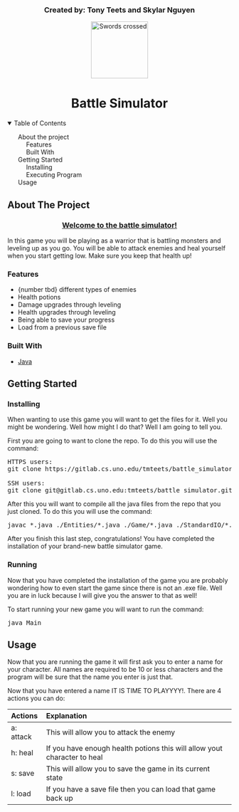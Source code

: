 <div align="center" id="top">
    <h3>Created by: Tony Teets and Skylar Nguyen</h3>
    <img src="https://cdn.iconscout.com/icon/free/png-256/sword-1777408-1512000.png" width="128px" alt="Swords crossed">
    <h1 align="center">Battle Simulator</h1>
    
</div>
<details open="open" id="toc">
    <summary>Table of Contents</summary>
    <ol>
        <li>
            <a href="#about-the-project">About the project</a>
            <ul>
                <li>
                    <a href="#features">Features</a>
                </li>
                <li>
                    <a href="#built-with">Built With </a>
                </li>
            </ul>
        </li>
        <li>
            <a href="#getting-started">Getting Started</a>
            <ul>
                <li>
                    <a href="#installing">Installing</a>
                </li>
                <li>
                    <a href="#running">Executing Program</a>
                </li>
            </ul>
        </li>
        <li>
            <a href="#usage">Usage</a>
        </li>
    </ol>
</details>

## About The Project

<h3 align="center"><u>Welcome to the battle simulator!</u><br></h3>
<p>In this game you will be playing as a warrior that is battling monsters 
and leveling up as you go. You will be able to attack enemies and heal
yourself when you start getting low. Make sure you keep that health up!</p>

### Features
<ul>
    <li>{number tbd} different types of enemies</li>
    <li>Health potions</li>
    <li>Damage upgrades through leveling</li>
    <li>Health upgrades through leveling</li>
    <li>Being able to save your progress</li>
    <li>Load from a previous save file</li>
</ul>

### Built With
* [Java](https://java.com)

## Getting Started

### Installing

<p>When wanting to use this game you will want to get the files for it.
Well you might be wondering. Well how might I do that? Well I am going
to tell you.</p>

<p>First you are going to want to clone the repo. To do this you will use
the command:</p>

<pre>
HTTPS users: 
git clone https://gitlab.cs.uno.edu/tmteets/battle_simulator.git

SSH users:
git clone git@gitlab.cs.uno.edu:tmteets/battle_simulator.git
</pre>

<p>After this you will want to compile all the java files from the repo that 
you just cloned. To do this you will use the command:</p>

<pre>javac *.java ./Entities/*.java ./Game/*.java ./StandardIO/*.java</pre>

<p>After you finish this last step, congratulations! You have completed the installation of 
your brand-new battle simulator game.</p>

### Running

<p>Now that you have completed the installation of the game you are probably wondering how to
even start the game since there is not an .exe file. Well you are in luck because I will give you the answer
to that as well!</p>

<p>To start running your new game you will want to run the command:</p>

<pre>
java Main
</pre>

## Usage

<p> Now that you are running the game it will first ask you to enter a name for your character. All names are required to be 10 or less characters and the program will be sure that the name you enter is just that.</p>
    
<p> Now that you have entered a name IT IS TIME TO PLAYYYY!. There are 4 actions you can do: </p>

| Actions   | Explanation                                                              |
| :-------- | :----------------------------------------------------------------------- |
| a: attack | This will allow you to attack the enemy                                  |
| h: heal   | If you have enough health potions this will allow yout character to heal |
| s: save   | This will allow you to save the game in its current state                |
| l: load   | If you have a save file then you can load that game back up              |


